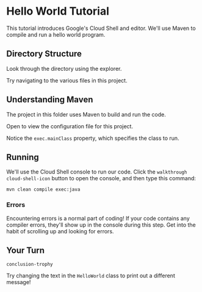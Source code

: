 # Hello World Tutorial

This tutorial introduces Google's Cloud Shell and editor. We'll use Maven to compile and run a hello world program.

## Directory Structure

Look through the directory using the <walkthrough-spotlight-pointer spotlightId="devshell-web-editor-button">explorer</walkthrough-spotlight-pointer>.

Try navigating to the various files in this project.

## Understanding Maven

The project in this folder uses Maven to build and run the code.

Open <walkthrough-editor-open-file filePath="pom.xml" text="pom.xml">
</walkthrough-editor-open-file> to view the configuration file for this project.

Notice the `exec.mainClass` property, which specifies the class to run.

## Running

We'll use the Cloud Shell console to run our code. Click the `walkthrough cloud-shell-icon` button to open the console, and then type this command:

```
mvn clean compile exec:java
```

### Errors

Encountering errors is a normal part of coding! If your code contains any compiler errors, they'll show up in the console during this step. Get into the habit of scrolling up and looking for errors.

## Your Turn

`conclusion-trophy`

Try changing the text in the `HelloWorld` class to print out a different message!